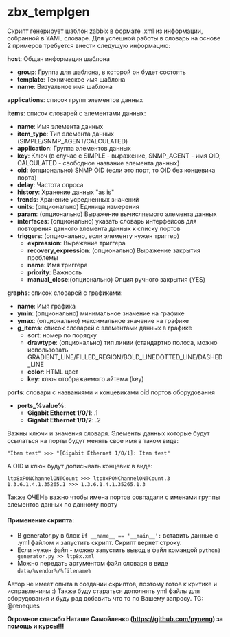 # zbx_templgen

Скрипт генерирует шаблон zabbix в формате .xml из информации, собранной в YAML 
словаре. Для успешной работы в словарь на основе 2 примеров требуется внести
следущую информацию:

**host**: Общая  информация шаблона
- **group**: Группа для шаблона, в которой он будет состоять
- **template**: Техническое имя шаблона 
- **name**: Визуальное имя шаблона

**applications**: список групп элементов данных

**items**: список словарей с элементами данных: 
- **name**: Имя элемента данных
- **item_type**: Тип элемента данных (SIMPLE/SNMP_AGENT/CALCULATED)
- **application**: Группа элементов данных
- **key**: Ключ (в случае с SIMPLE - выражение, SNMP_AGENT - имя OID,
 CALCULATED - свободное название элемента данных)
- **oid**: (опционально) SNMP OID (если это порт, то OID без концевика порта)
- **delay**: Частота опроса
- **history**: Хранение данных "as is"
- **trends**: Хранение усредненных значений
- **units**: (опционально) Единица измерения
- **param**: (опционально) Выражение вычисляемого элемента данных
- **interfaces**: (опционально) указать словарь интерфейсов для повторения
    данного элемента данных к списку портов
- **triggers**: (опционально, если элементу нужен триггер)
    - **expression**: Выражение триггера
    - **recovery_expression**: (опционально) Выражение закрытия проблемы
    - **name**: Имя триггера
    - **priority**: Важность
    - **manual_close**:(опционально) Опция ручного закрытия (YES)

**graphs**: список словарей с графиками:
- **name**: Имя графика
- **ymin**: (опционально) минимальное значение на графике
- **ymax**: (опционально) максимальное значение на графике
- **g_items**: список словарей с элементами данных в графике
    - **sort**: номер по порядку
    - **drawtype**: (опционально) тип линии (стандартно полоса, можно использовать 
      GRADIENT_LINE/FILLED_REGION/BOLD_LINEDOTTED_LINE/DASHED_LINE
    - **color**: HTML цвет
    - **key**: ключ отображаемого айтема (key)

**ports**: словари с названиями и концевиками oid портов оборудования
- **ports_%value%**:
    - **Gigabit Ethernet 1/0/1**: .1
    - **Gigabit Ethernet 1/0/2**: .2
    
Важны ключи и значения словаря. Элементы данных которые будут ссылаться
на порты будут менять свое имя в таком виде:

`"Item test" >>> "[Gigabit Ethernet 1/0/1]: Item test"`

А OID и ключ будут дописывать концевик в виде:

`ltp8xPONChannelONTCount >>> ltp8xPONChannelONTCount.3`
`1.3.6.1.4.1.35265.1 >>> 1.3.6.1.4.1.35265.1.3`

Также ОЧЕНЬ важно чтобы имена портов совпадали с именами группы элементов
данных по данному порту

#### Применение скрипта:

- В generator.py в блок `if __name__ == '__main__':`
вставить данные с .yml файлом и запустить скрипт. Скрипт вернет строку.
- Если нужен файл - можно запустить вывод в файл командой `python3 generator.py >> ltp8x.xml`
- Можно передать аргументом файл словаря в виде `data/%vendor%/%filename%`

Автор не имеет опыта в создании скриптов, поэтому готов к критике и исправлениям :) 
Также буду стараться дополнять yml файлы для оборудования и буду рад добавить что то по Вашему запросу.  TG: @reneques 

**Огромное спасибо Наташе Самойленко (https://github.com/pyneng) за помощь и курсы!!!**
